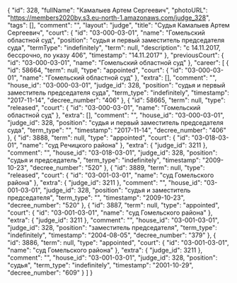 {
    "id": 328,
    "fullName": "Камалыев Артем Сергеевич",
    "photoURL": "https://members2020by.s3.eu-north-1.amazonaws.com/judge_328",
    "tags": [],
    "comment": "",
    "layout": "judge",
    "title": "Судья Камалыев Артем Сергеевич",
    "court": {
        "id": "03-000-03-01",
        "name": "Гомельский областной суд",
        "position": "судья и первый заместитель председателя суда",
        "termType": "indefinitely",
        "term": null,
        "description": "c 14.11.2017, бессрочно, по указу 406",
        "timestamp": "14.11.2017"
    },
    "previousCourt": {
        "id": "03-000-03-01",
        "name": "Гомельский областной суд"
    },
    "career": [
        {
            "id": 58664,
            "term": null,
            "type": "appointed",
            "court": {
                "id": "03-000-03-01",
                "name": "Гомельский областной суд"
            },
            "extra": [],
            "comment": "",
            "house_id": "03-000-03-01",
            "judge_id": 328,
            "position": "судья и первый заместитель председателя суда",
            "term_type": "indefinitely",
            "timestamp": "2017-11-14",
            "decree_number": "406"
        },
        {
            "id": 58665,
            "term": null,
            "type": "released",
            "court": {
                "id": "03-000-03-01",
                "name": "Гомельский областной суд"
            },
            "extra": [],
            "comment": "",
            "house_id": "03-000-03-01",
            "judge_id": 328,
            "position": "судья и первый заместитель председателя суда",
            "term_type": "",
            "timestamp": "2017-11-14",
            "decree_number": "406"
        },
        {
            "id": 3888,
            "term": null,
            "type": "appointed",
            "court": {
                "id": "03-018-03-01",
                "name": "суд Речицкого района"
            },
            "extra": {
                "judge_id": 3211
            },
            "comment": "",
            "house_id": "03-018-03-01",
            "judge_id": 328,
            "position": "судья и председатель",
            "term_type": "indefinitely",
            "timestamp": "2009-10-23",
            "decree_number": "520"
        },
        {
            "id": 3889,
            "term": null,
            "type": "released",
            "court": {
                "id": "03-001-03-01",
                "name": "суд Гомельского района"
            },
            "extra": {
                "judge_id": 3211
            },
            "comment": "",
            "house_id": "03-001-03-01",
            "judge_id": 328,
            "position": "судья и заместитель председателя",
            "term_type": "",
            "timestamp": "2009-10-23",
            "decree_number": "520"
        },
        {
            "id": 3887,
            "term": null,
            "type": "appointed",
            "court": {
                "id": "03-001-03-01",
                "name": "суд Гомельского района"
            },
            "extra": {
                "judge_id": 3211
            },
            "comment": "",
            "house_id": "03-001-03-01",
            "judge_id": 328,
            "position": "заместитель председателя",
            "term_type": "indefinitely",
            "timestamp": "2004-08-05",
            "decree_number": "379"
        },
        {
            "id": 3886,
            "term": null,
            "type": "appointed",
            "court": {
                "id": "03-001-03-01",
                "name": "суд Гомельского района"
            },
            "extra": {
                "judge_id": 3211
            },
            "comment": "",
            "house_id": "03-001-03-01",
            "judge_id": 328,
            "position": "судья",
            "term_type": "indefinitely",
            "timestamp": "2001-10-29",
            "decree_number": "609"
        }
    ]
}